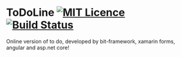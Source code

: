 # ToDoLine [![MIT Licence](https://badges.frapsoft.com/os/mit/mit.svg?v=103)](https://github.com/bit-foundation/bit-framework/blob/master/LICENSE) [![Build Status](https://dev.azure.com/bit-foundation/ToDoLine/_apis/build/status/bit-foundation.ToDoLine)](https://dev.azure.com/bit-foundation/ToDoLine/_build/latest?definitionId=1)

Online version of to do, developed by bit-framework, xamarin forms, angular and asp.net core!
